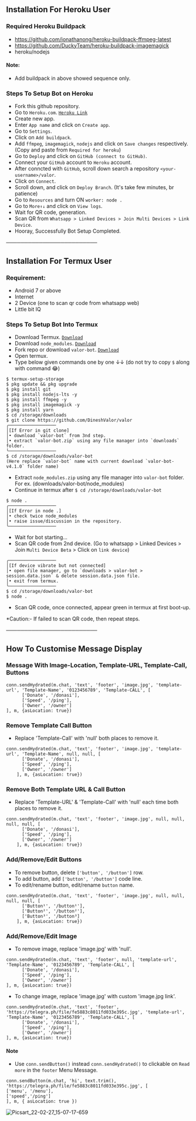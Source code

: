 ## Installation For Heroku User

### Required Heroku Buildpack
* https://github.com/jonathanong/heroku-buildpack-ffmpeg-latest
* https://github.com/DuckyTeam/heroku-buildpack-imagemagick
* heroku/nodejs
#### Note:
* Add buildpack in above showed sequence only.

### Steps To Setup Bot on Heroku
* Fork this github repository.
* Go to `Heroku.com`. [`Heroku Link`](https://www.heroku.com/)
* Create new app.
* Enter `App name` and click on `Create app`.
* Go to `Settings`.
* Click on `Add buildpack`.
* Add `ffmpeg`, `imagemagick`, `nodejs` and click on `Save changes` respectively. (Copy and paste from `Required for heroku`)
* Go to `Deploy` and click on `GitHub (connect to GitHub)`.
* Connect your `GitHub` account to `Heroku` account.
* After conncted with `GitHub`, scroll down search a repository `<your-username>/valor`.
* Click on `Connect`.
* Scroll down, and click on `Deploy Branch`. (It's take few minutes, br patience)
* Go to `Resources` and turn ON `worker: node .`
* Go to `More↑↓` and click on `View logs`.
* Wait for QR code, generation.
* Scan QR from `Whatsapp > Linked Devices > Join Multi Devices > Link Device`.
* Hooray, Successfully Bot Setup Completed.

─────────────────────────

## Installation For Termux User
### Requirement:
* Android 7 or above
* Internet
* 2 Device (one to scan qr code from whatsapp web)
* Little bit IQ

### Steps To Setup Bot Into Termux
* Download Termux. [`Download`](https://github.com/termux/termux-app/releases/download/v0.118.0/termux-app_v0.118.0+github-debug_universal.apk)
* Download `node_modules`. [`Download`](https://drive.google.com/file/d/1Ydcjt3PnGiOr9vL66dFC11V0sEywJb32/view?usp=drivesdk)
* Fork repo or download `valor-bot`. [`Download`](https://github.com/DineshValor/valor/archive/refs/heads/v4.0.5-md.zip)
* Open termux.
* Type below given commands one by one ↓↓
(do not try to copy `$` along with command 😂)
```
$ termux-setup-storage
$ pkg update && pkg upgrade
$ pkg install git
$ pkg install nodejs-lts -y
$ pkg install ffmpeg -y
$ pkg install imagemagick -y
$ pkg install yarn
$ cd /storage/downloads
$ git clone https://github.com/DineshValor/valor
╭──────────────────
│[If Error in git clone]
│• download `valor-bot` from 3nd step.
│• extract `valor-bot.zip` using any file manager into `downloads` folder.
╰──────────────────
$ cd /storage/downloads/valor-bot
(Here replace `valor-bot` name with current download `valor-bot-v4.1.0` folder name)
```
* Extract `node_modules.zip` using any file manager into `valor-bot` folder. For ex. (downloads/valor-bot/node_modules)
* Continue in termux after `$ cd /storage/downloads/valor-bot`
```
$ node .
╭──────────────────
│[If Error in node .]
│• check twice node_modules
│• raise issue/discussion in the repository.
╰──────────────────
```
* Wait for bot starting...
* Scan QR code from 2nd device. (Go to whatsapp > Linked Devices > Join `Multi Device Beta` > Click on `link device`)
```
╭──────────────────
│[If device vibrate but not connected]
│• open file manager, go to `downloads > valor-bot > session.data.json` & delete session.data.json file.
│• exit from termux.
╰──────────────────
$ cd /storage/downloads/valor-bot
$ node .
```
* Scan QR code, once connected, appear green in termux at first boot-up.

*Caution:- If failed to scan QR code, then repeat steps.

─────────────────────────

## How To Customise Message Display

### Message With Image-Location, Template-URL, Template-Call, Buttons
```
conn.sendHydrated(m.chat, 'text', 'footer', 'image.jpg', 'template-url', 'Template-Name', '0123456789', 'Template-CALL', [
      ['Donate', '/donasi'],
      ['Speed', '/ping'],
      ['Owner', '/owner']
], m, {asLocation: true})
```

### Remove Template Call Button
* Replace 'Template-Call' with 'null' both places to remove it.
```
conn.sendHydrated(m.chat, 'text', 'footer', 'image.jpg', 'template-url', 'Template-Name', null, null, [
      ['Donate', '/donasi'],
      ['Speed', '/ping'],
      ['Owner', '/owner']
    ], m, {asLocation: true})
```

### Remove Both Template URL & Call Button
* Replace 'Template-URL' & 'Template-Call' with 'null' each time both places to remove it.
```
conn.sendHydrated(m.chat, 'text', 'footer', 'image.jpg', null, null, null, null, [
      ['Donate', '/donasi'],
      ['Speed', '/ping'],
      ['Owner', '/owner']
    ], m, {asLocation: true})
```
### Add/Remove/Edit Buttons
* To remove button, delete `['button', '/button']` row.
* To add button, add `['button', '/button']` code line.
* To edit/rename button, edit/rename `button` name.
```
conn.sendHydrated(m.chat, 'text', 'footer', 'image.jpg', null, null, null, null, [
      ['Button¹', '/button¹'],
      ['Button²', '/button²'],
      ['Button³', '/button³]
    ], m, {asLocation: true})
```

### Add/Remove/Edit Image
* To remove image, replace 'image.jpg' with 'null'.
```
conn.sendHydrated(m.chat, 'text', 'footer', null, 'template-url', 'Template-Name', '0123456789', 'Template-CALL', [
      ['Donate', '/donasi'],
      ['Speed', '/ping'],
      ['Owner', '/owner']
], m, {asLocation: true})
```
* To change image, replace 'image.jpg' with custom 'image.jpg link'.
```
conn.sendHydrated(m.chat, 'text', 'footer', 'https://telegra.ph/file/fe5883c8011fd033e395c.jpg', 'template-url', 'Template-Name', '0123456789', 'Template-CALL', [
      ['Donate', '/donasi'],
      ['Speed', '/ping'],
      ['Owner', '/owner']
], m, {asLocation: true})
```

#### Note
* Use `conn.sendButton()` instead `conn.sendHydrated()` to clickable on `Read more` in the `footer` Menu Message.
```
conn.sendButton(m.chat, 'hi', text.trim(), 'https://telegra.ph/file/fe5883c8011fd033e395c.jpg', [
['menu', '/menu'],
['speed','/ping']
], m, { asLocation: true })
```

![Picsart_22-02-27_15-07-17-659](https://user-images.githubusercontent.com/98645523/155877063-1addb13c-f907-453f-8346-cc61ba2fad20.jpg)
